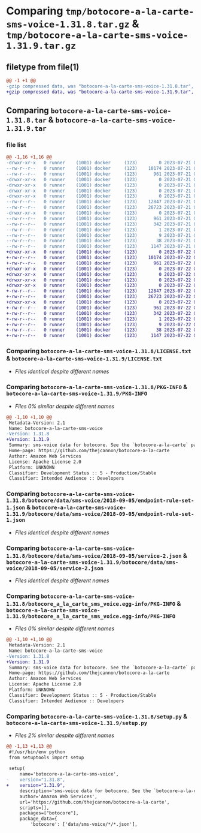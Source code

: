 # Comparing `tmp/botocore-a-la-carte-sms-voice-1.31.8.tar.gz` & `tmp/botocore-a-la-carte-sms-voice-1.31.9.tar.gz`

## filetype from file(1)

```diff
@@ -1 +1 @@
-gzip compressed data, was "botocore-a-la-carte-sms-voice-1.31.8.tar", last modified: Fri Jul 21 01:21:49 2023, max compression
+gzip compressed data, was "botocore-a-la-carte-sms-voice-1.31.9.tar", last modified: Sat Jul 22 01:20:50 2023, max compression
```

## Comparing `botocore-a-la-carte-sms-voice-1.31.8.tar` & `botocore-a-la-carte-sms-voice-1.31.9.tar`

### file list

```diff
@@ -1,16 +1,16 @@
-drwxr-xr-x   0 runner    (1001) docker     (123)        0 2023-07-21 01:21:49.155444 botocore-a-la-carte-sms-voice-1.31.8/
--rw-r--r--   0 runner    (1001) docker     (123)    10174 2023-07-21 01:21:48.000000 botocore-a-la-carte-sms-voice-1.31.8/LICENSE.txt
--rw-r--r--   0 runner    (1001) docker     (123)      961 2023-07-21 01:21:49.155444 botocore-a-la-carte-sms-voice-1.31.8/PKG-INFO
-drwxr-xr-x   0 runner    (1001) docker     (123)        0 2023-07-21 01:21:49.155444 botocore-a-la-carte-sms-voice-1.31.8/botocore/
-drwxr-xr-x   0 runner    (1001) docker     (123)        0 2023-07-21 01:21:49.155444 botocore-a-la-carte-sms-voice-1.31.8/botocore/data/
-drwxr-xr-x   0 runner    (1001) docker     (123)        0 2023-07-21 01:21:49.155444 botocore-a-la-carte-sms-voice-1.31.8/botocore/data/sms-voice/
-drwxr-xr-x   0 runner    (1001) docker     (123)        0 2023-07-21 01:21:49.155444 botocore-a-la-carte-sms-voice-1.31.8/botocore/data/sms-voice/2018-09-05/
--rw-r--r--   0 runner    (1001) docker     (123)    12847 2023-07-21 01:21:06.000000 botocore-a-la-carte-sms-voice-1.31.8/botocore/data/sms-voice/2018-09-05/endpoint-rule-set-1.json
--rw-r--r--   0 runner    (1001) docker     (123)    26723 2023-07-21 01:21:06.000000 botocore-a-la-carte-sms-voice-1.31.8/botocore/data/sms-voice/2018-09-05/service-2.json
-drwxr-xr-x   0 runner    (1001) docker     (123)        0 2023-07-21 01:21:49.155444 botocore-a-la-carte-sms-voice-1.31.8/botocore_a_la_carte_sms_voice.egg-info/
--rw-r--r--   0 runner    (1001) docker     (123)      961 2023-07-21 01:21:49.000000 botocore-a-la-carte-sms-voice-1.31.8/botocore_a_la_carte_sms_voice.egg-info/PKG-INFO
--rw-r--r--   0 runner    (1001) docker     (123)      342 2023-07-21 01:21:49.000000 botocore-a-la-carte-sms-voice-1.31.8/botocore_a_la_carte_sms_voice.egg-info/SOURCES.txt
--rw-r--r--   0 runner    (1001) docker     (123)        1 2023-07-21 01:21:49.000000 botocore-a-la-carte-sms-voice-1.31.8/botocore_a_la_carte_sms_voice.egg-info/dependency_links.txt
--rw-r--r--   0 runner    (1001) docker     (123)        9 2023-07-21 01:21:49.000000 botocore-a-la-carte-sms-voice-1.31.8/botocore_a_la_carte_sms_voice.egg-info/top_level.txt
--rw-r--r--   0 runner    (1001) docker     (123)       38 2023-07-21 01:21:49.155444 botocore-a-la-carte-sms-voice-1.31.8/setup.cfg
--rw-r--r--   0 runner    (1001) docker     (123)     1147 2023-07-21 01:21:48.000000 botocore-a-la-carte-sms-voice-1.31.8/setup.py
+drwxr-xr-x   0 runner    (1001) docker     (123)        0 2023-07-22 01:20:50.353309 botocore-a-la-carte-sms-voice-1.31.9/
+-rw-r--r--   0 runner    (1001) docker     (123)    10174 2023-07-22 01:20:50.000000 botocore-a-la-carte-sms-voice-1.31.9/LICENSE.txt
+-rw-r--r--   0 runner    (1001) docker     (123)      961 2023-07-22 01:20:50.353309 botocore-a-la-carte-sms-voice-1.31.9/PKG-INFO
+drwxr-xr-x   0 runner    (1001) docker     (123)        0 2023-07-22 01:20:50.349309 botocore-a-la-carte-sms-voice-1.31.9/botocore/
+drwxr-xr-x   0 runner    (1001) docker     (123)        0 2023-07-22 01:20:50.349309 botocore-a-la-carte-sms-voice-1.31.9/botocore/data/
+drwxr-xr-x   0 runner    (1001) docker     (123)        0 2023-07-22 01:20:50.349309 botocore-a-la-carte-sms-voice-1.31.9/botocore/data/sms-voice/
+drwxr-xr-x   0 runner    (1001) docker     (123)        0 2023-07-22 01:20:50.349309 botocore-a-la-carte-sms-voice-1.31.9/botocore/data/sms-voice/2018-09-05/
+-rw-r--r--   0 runner    (1001) docker     (123)    12847 2023-07-22 01:20:09.000000 botocore-a-la-carte-sms-voice-1.31.9/botocore/data/sms-voice/2018-09-05/endpoint-rule-set-1.json
+-rw-r--r--   0 runner    (1001) docker     (123)    26723 2023-07-22 01:20:09.000000 botocore-a-la-carte-sms-voice-1.31.9/botocore/data/sms-voice/2018-09-05/service-2.json
+drwxr-xr-x   0 runner    (1001) docker     (123)        0 2023-07-22 01:20:50.353309 botocore-a-la-carte-sms-voice-1.31.9/botocore_a_la_carte_sms_voice.egg-info/
+-rw-r--r--   0 runner    (1001) docker     (123)      961 2023-07-22 01:20:50.000000 botocore-a-la-carte-sms-voice-1.31.9/botocore_a_la_carte_sms_voice.egg-info/PKG-INFO
+-rw-r--r--   0 runner    (1001) docker     (123)      342 2023-07-22 01:20:50.000000 botocore-a-la-carte-sms-voice-1.31.9/botocore_a_la_carte_sms_voice.egg-info/SOURCES.txt
+-rw-r--r--   0 runner    (1001) docker     (123)        1 2023-07-22 01:20:50.000000 botocore-a-la-carte-sms-voice-1.31.9/botocore_a_la_carte_sms_voice.egg-info/dependency_links.txt
+-rw-r--r--   0 runner    (1001) docker     (123)        9 2023-07-22 01:20:50.000000 botocore-a-la-carte-sms-voice-1.31.9/botocore_a_la_carte_sms_voice.egg-info/top_level.txt
+-rw-r--r--   0 runner    (1001) docker     (123)       38 2023-07-22 01:20:50.353309 botocore-a-la-carte-sms-voice-1.31.9/setup.cfg
+-rw-r--r--   0 runner    (1001) docker     (123)     1147 2023-07-22 01:20:50.000000 botocore-a-la-carte-sms-voice-1.31.9/setup.py
```

### Comparing `botocore-a-la-carte-sms-voice-1.31.8/LICENSE.txt` & `botocore-a-la-carte-sms-voice-1.31.9/LICENSE.txt`

 * *Files identical despite different names*

### Comparing `botocore-a-la-carte-sms-voice-1.31.8/PKG-INFO` & `botocore-a-la-carte-sms-voice-1.31.9/PKG-INFO`

 * *Files 0% similar despite different names*

```diff
@@ -1,10 +1,10 @@
 Metadata-Version: 2.1
 Name: botocore-a-la-carte-sms-voice
-Version: 1.31.8
+Version: 1.31.9
 Summary: sms-voice data for botocore. See the `botocore-a-la-carte` package for more info.
 Home-page: https://github.com/thejcannon/botocore-a-la-carte
 Author: Amazon Web Services
 License: Apache License 2.0
 Platform: UNKNOWN
 Classifier: Development Status :: 5 - Production/Stable
 Classifier: Intended Audience :: Developers
```

### Comparing `botocore-a-la-carte-sms-voice-1.31.8/botocore/data/sms-voice/2018-09-05/endpoint-rule-set-1.json` & `botocore-a-la-carte-sms-voice-1.31.9/botocore/data/sms-voice/2018-09-05/endpoint-rule-set-1.json`

 * *Files identical despite different names*

### Comparing `botocore-a-la-carte-sms-voice-1.31.8/botocore/data/sms-voice/2018-09-05/service-2.json` & `botocore-a-la-carte-sms-voice-1.31.9/botocore/data/sms-voice/2018-09-05/service-2.json`

 * *Files identical despite different names*

### Comparing `botocore-a-la-carte-sms-voice-1.31.8/botocore_a_la_carte_sms_voice.egg-info/PKG-INFO` & `botocore-a-la-carte-sms-voice-1.31.9/botocore_a_la_carte_sms_voice.egg-info/PKG-INFO`

 * *Files 0% similar despite different names*

```diff
@@ -1,10 +1,10 @@
 Metadata-Version: 2.1
 Name: botocore-a-la-carte-sms-voice
-Version: 1.31.8
+Version: 1.31.9
 Summary: sms-voice data for botocore. See the `botocore-a-la-carte` package for more info.
 Home-page: https://github.com/thejcannon/botocore-a-la-carte
 Author: Amazon Web Services
 License: Apache License 2.0
 Platform: UNKNOWN
 Classifier: Development Status :: 5 - Production/Stable
 Classifier: Intended Audience :: Developers
```

### Comparing `botocore-a-la-carte-sms-voice-1.31.8/setup.py` & `botocore-a-la-carte-sms-voice-1.31.9/setup.py`

 * *Files 2% similar despite different names*

```diff
@@ -1,13 +1,13 @@
 #!/usr/bin/env python
 from setuptools import setup
 
 setup(
     name='botocore-a-la-carte-sms-voice',
-    version="1.31.8",
+    version="1.31.9",
     description='sms-voice data for botocore. See the `botocore-a-la-carte` package for more info.',
     author='Amazon Web Services',
     url='https://github.com/thejcannon/botocore-a-la-carte',
     scripts=[],
     packages=["botocore"],
     package_data={
         'botocore': ['data/sms-voice/*/*.json'],
```

